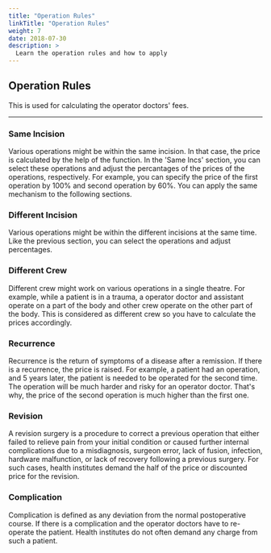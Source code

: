 ```yaml
---
title: "Operation Rules"
linkTitle: "Operation Rules"
weight: 7
date: 2018-07-30
description: >
  Learn the operation rules and how to apply 
---
```


## **Operation Rules**

This is used for calculating the operator doctors' fees.

---

### **Same Incision**



Various operations might be within the same incision. In that case, the price is calculated by the help of the function. In the 'Same Incs' section, you can select these operations and adjust the percantages of the prices of the operations, respectively. For example, you can specify the price of the first operation by 100% and second operation by 60%. You can apply the same mechanism to the following sections.

### **Different Incision**

Various operations might be within the different incisions at the same time. Like the previous section, you can select the operations and adjust percentages.

### **Different Crew**

Different crew might work on various operations in a single theatre. For example, while a patient is in a trauma, a operator doctor and assistant operate on a part of the body and other crew operate on the other part of the body. This is considered as different crew so you have to calculate the prices accordingly.

### **Recurrence**

Recurrence is the return of symptoms of a disease after a remission. If there is a recurrence, the price is raised. For example, a patient had an operation, and 5 years later, the patient is needed to be operated for the second time. The operation will be much harder and risky for an operator doctor. That's why, the price of the second operation is much higher than the first one.

### **Revision**

A revision surgery is a procedure to correct a previous operation that either failed to relieve pain from your initial condition or caused further internal complications due to a misdiagnosis, surgeon error, lack of fusion, infection, hardware malfunction, or lack of recovery following a previous surgery. For such cases, health institutes demand the half of the price or discounted price for the revision.

### **Complication**

Complication is defined as any deviation from the normal postoperative course. If there is a complication and the operator doctors have to re-operate the patient. Health institutes do not often demand any charge from such a patient.






